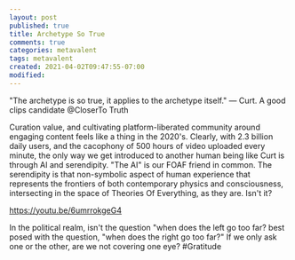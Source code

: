 ```yaml
---
layout: post
published: true
title: Archetype So True
comments: true
categories: metavalent
tags: metavalent
created: 2021-04-02T09:47:55-07:00
modified:
---
```


"The archetype is so true, it applies to the archetype itself." — Curt.  A good clips candidate @CloserTo Truth

Curation value, and cultivating platform-liberated community around engaging content feels like a thing in the 2020's. Clearly, with 2.3 billion daily users, and the cacophony of 500 hours of video uploaded every minute, the only way we get introduced to another human being like Curt is through AI and serendipity. "The AI" is our FOAF friend in common. The serendipity is that non-symbolic aspect of human experience that represents the frontiers of both contemporary physics and consciousness, intersecting in the space of Theories Of Everything, as they are. Isn't it?

https://youtu.be/6umrrokgeG4

In the political realm, isn't the question "when does the left go too far? best posed with the question, "when does the right go too far?" If we only ask one or the other, are we not covering one eye? #Gratitude